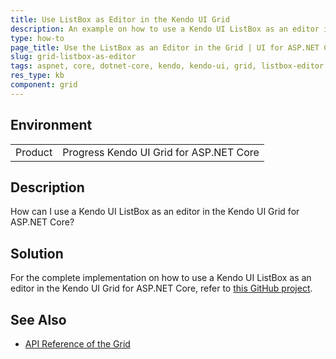 ```yaml
---
title: Use ListBox as Editor in the Kendo UI Grid
description: An example on how to use a Kendo UI ListBox as an editor in the Grid.
type: how-to
page_title: Use the ListBox as an Editor in the Grid | UI for ASP.NET Core
slug: grid-listbox-as-editor
tags: aspnet, core, dotnet-core, kendo, kendo-ui, grid, listbox-editor, listbox
res_type: kb
component: grid
---
```


## Environment

<table>
 <tr>
  <td>Product</td>
  <td>Progress Kendo UI Grid for ASP.NET Core</td>
 </tr>
</table>

## Description

How can I use a Kendo UI ListBox as an editor in the Kendo UI Grid for ASP.NET Core?

## Solution

For the complete implementation on how to use a Kendo UI ListBox as an editor in the Kendo UI Grid for ASP.NET Core, refer to [this GitHub project](https://github.com/telerik/aspnet-core-examples/tree/master/grid/listbox-as-editor).

## See Also

* [API Reference of the Grid](https://docs.telerik.com/kendo-ui/api/javascript/ui/grid)
